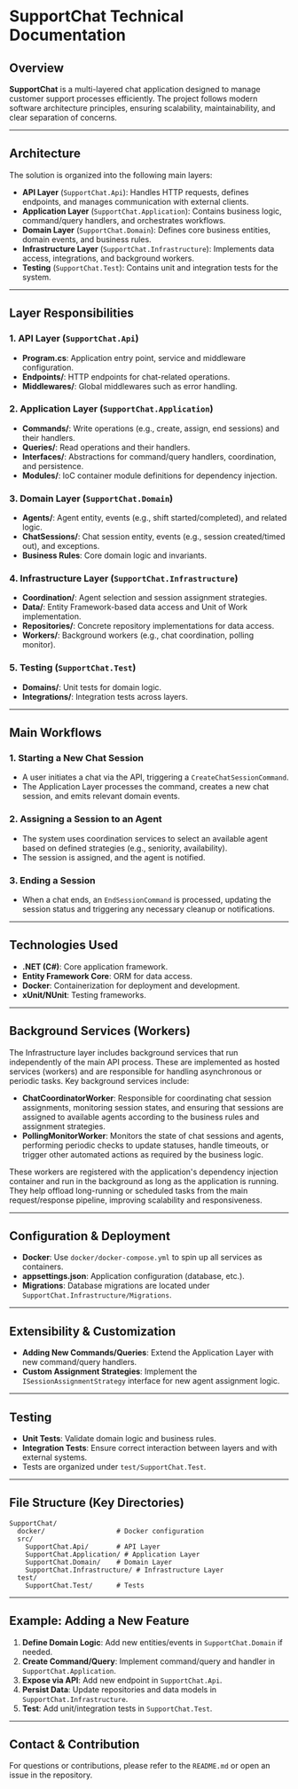 # SupportChat Technical Documentation

## Overview

**SupportChat** is a multi-layered chat application designed to manage customer support processes efficiently. The project follows modern software architecture principles, ensuring scalability, maintainability, and clear separation of concerns.

---

## Architecture

The solution is organized into the following main layers:

- **API Layer** (`SupportChat.Api`): Handles HTTP requests, defines endpoints, and manages communication with external clients.
- **Application Layer** (`SupportChat.Application`): Contains business logic, command/query handlers, and orchestrates workflows.
- **Domain Layer** (`SupportChat.Domain`): Defines core business entities, domain events, and business rules.
- **Infrastructure Layer** (`SupportChat.Infrastructure`): Implements data access, integrations, and background workers.
- **Testing** (`SupportChat.Test`): Contains unit and integration tests for the system.

---

## Layer Responsibilities

### 1. API Layer (`SupportChat.Api`)
- **Program.cs**: Application entry point, service and middleware configuration.
- **Endpoints/**: HTTP endpoints for chat-related operations.
- **Middlewares/**: Global middlewares such as error handling.

### 2. Application Layer (`SupportChat.Application`)
- **Commands/**: Write operations (e.g., create, assign, end sessions) and their handlers.
- **Queries/**: Read operations and their handlers.
- **Interfaces/**: Abstractions for command/query handlers, coordination, and persistence.
- **Modules/**: IoC container module definitions for dependency injection.

### 3. Domain Layer (`SupportChat.Domain`)
- **Agents/**: Agent entity, events (e.g., shift started/completed), and related logic.
- **ChatSessions/**: Chat session entity, events (e.g., session created/timed out), and exceptions.
- **Business Rules**: Core domain logic and invariants.

### 4. Infrastructure Layer (`SupportChat.Infrastructure`)
- **Coordination/**: Agent selection and session assignment strategies.
- **Data/**: Entity Framework-based data access and Unit of Work implementation.
- **Repositories/**: Concrete repository implementations for data access.
- **Workers/**: Background workers (e.g., chat coordination, polling monitor).

### 5. Testing (`SupportChat.Test`)
- **Domains/**: Unit tests for domain logic.
- **Integrations/**: Integration tests across layers.

---

## Main Workflows

### 1. Starting a New Chat Session
- A user initiates a chat via the API, triggering a `CreateChatSessionCommand`.
- The Application Layer processes the command, creates a new chat session, and emits relevant domain events.

### 2. Assigning a Session to an Agent
- The system uses coordination services to select an available agent based on defined strategies (e.g., seniority, availability).
- The session is assigned, and the agent is notified.

### 3. Ending a Session
- When a chat ends, an `EndSessionCommand` is processed, updating the session status and triggering any necessary cleanup or notifications.

---

## Technologies Used

- **.NET (C#)**: Core application framework.
- **Entity Framework Core**: ORM for data access.
- **Docker**: Containerization for deployment and development.
- **xUnit/NUnit**: Testing frameworks.

---

## Background Services (Workers)

The Infrastructure layer includes background services that run independently of the main API process. These are implemented as hosted services (workers) and are responsible for handling asynchronous or periodic tasks. Key background services include:

- **ChatCoordinatorWorker**: Responsible for coordinating chat session assignments, monitoring session states, and ensuring that sessions are assigned to available agents according to the business rules and assignment strategies.
- **PollingMonitorWorker**: Monitors the state of chat sessions and agents, performing periodic checks to update statuses, handle timeouts, or trigger other automated actions as required by the business logic.

These workers are registered with the application's dependency injection container and run in the background as long as the application is running. They help offload long-running or scheduled tasks from the main request/response pipeline, improving scalability and responsiveness.

---

## Configuration & Deployment

- **Docker**: Use `docker/docker-compose.yml` to spin up all services as containers.
- **appsettings.json**: Application configuration (database, etc.).
- **Migrations**: Database migrations are located under `SupportChat.Infrastructure/Migrations`.

---

## Extensibility & Customization

- **Adding New Commands/Queries**: Extend the Application Layer with new command/query handlers.
- **Custom Assignment Strategies**: Implement the `ISessionAssignmentStrategy` interface for new agent assignment logic.

---

## Testing

- **Unit Tests**: Validate domain logic and business rules.
- **Integration Tests**: Ensure correct interaction between layers and with external systems.
- Tests are organized under `test/SupportChat.Test`.

---

## File Structure (Key Directories)

```
SupportChat/
  docker/                  # Docker configuration
  src/
    SupportChat.Api/       # API Layer
    SupportChat.Application/ # Application Layer
    SupportChat.Domain/    # Domain Layer
    SupportChat.Infrastructure/ # Infrastructure Layer
  test/
    SupportChat.Test/      # Tests
```

---

## Example: Adding a New Feature

1. **Define Domain Logic**: Add new entities/events in `SupportChat.Domain` if needed.
2. **Create Command/Query**: Implement command/query and handler in `SupportChat.Application`.
3. **Expose via API**: Add new endpoint in `SupportChat.Api`.
4. **Persist Data**: Update repositories and data models in `SupportChat.Infrastructure`.
5. **Test**: Add unit/integration tests in `SupportChat.Test`.

---

## Contact & Contribution

For questions or contributions, please refer to the `README.md` or open an issue in the repository. 